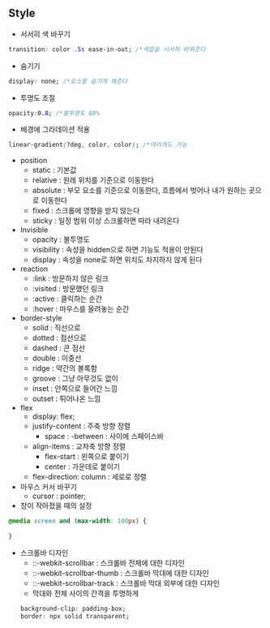 ## Style
+ 서서히 색 바꾸기
``` Css
transition: color .5s ease-in-out; /*색깔을 서서히 바꿔준다
```
+ 숨기기
```css
display: none; /*요소를 숨기게 해준다
```
+ 투명도 조절
```css
opacity:0.8; /*불투명도 80%
``` 
+ 배경에 그라데이션 적용
```css
linear-gradient(?deg, color, color); /*여러개도 가능
```
+ position
    + static : 기본값
    + relative : 원래 위치를 기준으로 이동한다
    + absolute : 부모 요소를 기준으로 이동한다, 흐름에서 벗어나 내가 원하는 곳으로 이동한다
    + fixed : 스크롤에 영향을 받지 않는다
    + sticky : 일정 범위 이상 스크롤하면 따라 내려온다
+ Invisible
    + opacity : 불투명도
    + visibility : 속성을 hidden으로 하면 기능도 적용이 안된다
    + display : 속성을 none로 하면 위치도 차지하지 않게 된다
+ reaction
    + :link : 방문하지 않은 링크
    + :visited : 방문했던 링크
    + :active : 클릭하는 순간
    + :hover : 마우스를 올려놓는 순간
+ border-style
    + solid : 직선으로
    + dotted : 점선으로
    + dashed : 큰 점선
    + double : 이중선
    + ridge : 약간의 볼록함
    + groove : 그냥 아무것도 없이  
    + inset : 안쪽으로 들어간 느낌
    + outset : 튀어나온 느낌
+ flex
    + display: flex;
    + justify-content : 주축 방향 정렬
        + space : -between : 사이에 스페이스바
    + align-items : 교차축 방향 정렬 
        + flex-start : 왼쪽으로 붙이기
        + center : 가운데로 붙이기
    + flex-direction: column : 세로로 정렬
+ 마우스 커서 바꾸기 
    + cursor : pointer;
+ 창이 작아졌을 때의 설정
```css
@media screen and (max-width: 100px) {
    
}
```
+ 스크롤바 디자인
    + ::-webkit-scrollbar : 스크롤바 전체에 대한 디자인
    + ::-webkit-scrollbar-thumb : 스크롤바 막대에 대한 디자인
    + ::-webkit-scrollbar-track : 스크롤바 막대 외부에 대한 디자인
    + 막대와 전체 사이의 간격을 투명하게
    ```css
    background-clip: padding-box;
    border: npx solid transparent;
    ```